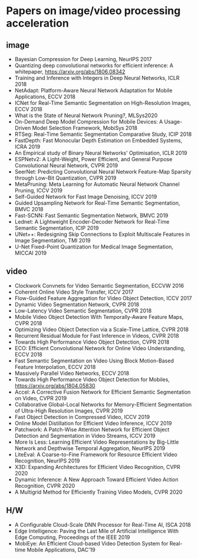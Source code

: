 # Papers on image/video processing acceleration

## image

* Bayesian Compression for Deep Learning, NeurIPS 2017
* Quantizing deep convolutional networks for efficient inference: A whitepaper, https://arxiv.org/abs/1806.08342
* Training and Inference with Integers in Deep Neural Networks, ICLR 2018 
* NetAdapt: Platform-Aware Neural Network Adaptation for Mobile Applications, ECCV 2018
* ICNet for Real-Time Semantic Segmentation on High-Resolution Images, ECCV 2018
* What is the State of Neural Network Pruning?, MLSys2020
* On-Demand Deep Model Compression for Mobile Devices: A Usage-Driven Model Selection Framework, MobiSys 2018
* RTSeg: Real-Time Semantic Segmentation Comparative Study, ICIP 2018
* FastDepth: Fast Monocular Depth Estimation on Embedded Systems, ICRA 2019
* An Empirical study of Binary Neural Networks' Optimisation, ICLR 2019
* ESPNetv2: A Light-Weight, Power Efficient, and General Purpose Convolutional Neural Network, CVPR 2019
* SeerNet: Predicting Convolutional Neural Network Feature-Map Sparsity through Low-Bit Quantization, CVPR 2019
* MetaPruning: Meta Learning for Automatic Neural Network Channel Pruning, ICCV 2019
* Self-Guided Network for Fast Image Denoising, ICCV 2019
* Guided Upsampling Network for Real-Time Semantic Segmentation, BMVC 2018
* Fast-SCNN: Fast Semantic Segmentation Network, BMVC 2019
* Lednet: A Lightweight Encoder-Decoder Network for Real-Time Semantic Segmentation, ICIP 2019
* UNet++: Redesigning Skip Connections to Exploit Multiscale Features in Image Segmentation, TMI 2019
* U-Net Fixed-Point Quantization for Medical Image Segmentation, MICCAI 2019

## video

* Clockwork Convnets for Video Semantic Segmentation, ECCVW 2016 
* Coherent Online Video Style Transfer, ICCV 2017
* Flow-Guided Feature Aggregation for Video Object Detection, ICCV 2017
* Dynamic Video Segmentation Network, CVPR 2018
* Low-Latency Video Semantic Segmentation, CVPR 2018
* Mobile Video Object Detection With Temporally-Aware Feature Maps, CVPR 2018
* Optimizing Video Object Detection via a Scale-Time Lattice, CVPR 2018
* Recurrent Residual Module for Fast Inference in Videos, CVPR 2018
* Towards High Performance Video Object Detection, CVPR 2018
* ECO: Efficient Convolutional Network for Online Video Understanding, ECCV 2018
* Fast Semantic Segmentation on Video Using Block Motion-Based Feature Interpolation, ECCV 2018
* Massively Parallel Video Networks, ECCV 2018
* Towards High Performance Video Object Detection for Mobiles, https://arxiv.org/abs/1804.05830
* Accel: A Corrective Fusion Network for Efficient Semantic Segmentation on Video, CVPR 2019
* Collaborative Global-Local Networks for Memory-Efficient Segmentation of Ultra-High Resolution Images, CVPR 2019
* Fast Object Detection in Compressed Video, ICCV 2019
* Online Model Distillation for Efficient Video Inference, ICCV 2019
* Patchwork: A Patch-Wise Attention Network for Efficient Object Detection and Segmentation in Video Streams, ICCV 2019
* More Is Less: Learning Efficient Video Representations by Big-Little Network and Depthwise Temporal Aggregation, NeurIPS 2019 
* LiteEval: A Coarse-to-Fine Framework for Resource Efficient Video Recognition, NeurIPS 2019
* X3D: Expanding Architectures for Efficient Video Recognition, CVPR 2020
* Dynamic Inference: A New Approach Toward Efficient Video Action Recognition, CVPR 2020
* A Multigrid Method for Efficiently Training Video Models, CVPR 2020

## H/W

* A Configurable Cloud-Scale DNN Processor for Real-Time AI, ISCA 2018 
* Edge Intelligence: Paving the Last Mile of Artificial Intelligence With Edge Computing, Proceedings of the IEEE 2019
* MobiEye: An Efficient Cloud-based Video Detection System for Real-time Mobile Applications, DAC'19